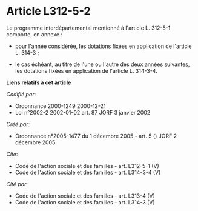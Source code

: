 # Article L312-5-2

Le programme interdépartemental mentionné à l'article L. 312-5-1 comporte, en annexe :

- pour l'année considérée, les dotations fixées en application de l'article L. 314-3 ;

- le cas échéant, au titre de l'une ou l'autre des deux années suivantes, les dotations fixées en application de l'article L.
314-3-4.

**Liens relatifs à cet article**

_Codifié par_:

  - Ordonnance 2000-1249 2000-12-21
  - Loi n°2002-2 2002-01-02 art. 87 JORF 3 janvier 2002

_Créé par_:

  - Ordonnance n°2005-1477 du 1 décembre 2005 - art. 5 () JORF 2 décembre 2005

_Cite_:

  - Code de l'action sociale et des familles - art. L312-5-1 (V)
  - Code de l'action sociale et des familles - art. L314-3-4 (V)

_Cité par_:

  - Code de l'action sociale et des familles - art. L313-4 (V)
  - Code de l'action sociale et des familles - art. L314-3 (V)
